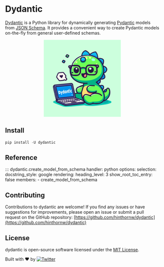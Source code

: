 # Dydantic

[Dydantic](https://github.com/hinthornw/dydantic) is a Python library for dynamically generating [Pydantic](https://github.com/pydantic/pydantic) models from [JSON Schema](https://json-schema.org/). It provides a convenient way to create Pydantic models on-the-fly from general user-defined schemas.

<p align="center">
  <img src="./static/img/dyno.svg" width="50%" alt="dyno">
</p>

## Install

```python
pip install -U dydantic
```

## Reference

::: dydantic.create_model_from_schema
    handler: python
    options:
      selection:
        docstring_style: google
      rendering:
        heading_level: 3
      show_root_toc_entry: false
      members: 
        - create_model_from_schema

## Contributing

Contributions to dydantic are welcome! If you find any issues or have suggestions for improvements, please open an issue or submit a pull request on the GitHub repository: [https://github.com/hinthornw/dydantic](https://github.com/hinthornw/dydantic)

## License

dydantic is open-source software licensed under the [MIT License](https://github.com/hinthornw/dydantic/blob/main/LICENSE).


Built with ❤️ by [![Twitter](https://img.shields.io/twitter/follow/WHinthorn?style=social)](https://twitter.com/WHinthorn)
